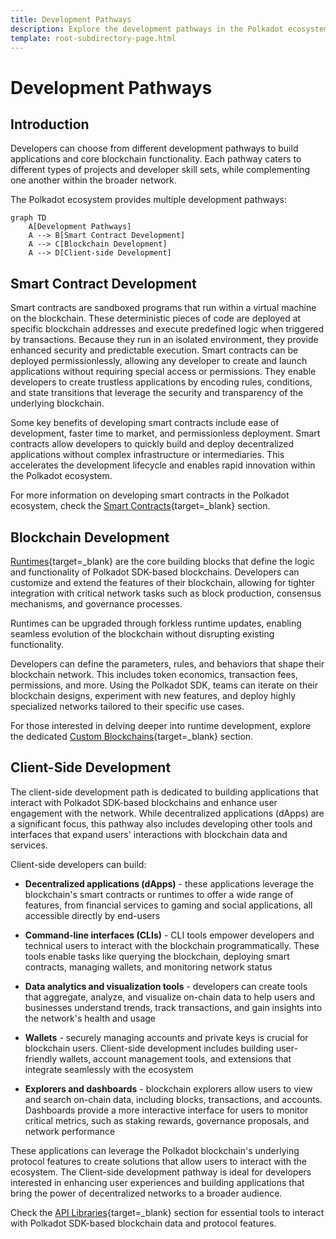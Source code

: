 ```yaml
---
title: Development Pathways
description: Explore the development pathways in the Polkadot ecosystem, from building dApps to creating core blockchain functionality and customizable runtimes.
template: root-subdirectory-page.html
---
```


# Development Pathways

## Introduction

Developers can choose from different development pathways to build applications and core blockchain functionality. Each pathway caters to different types of projects and developer skill sets, while complementing one another within the broader network.

The Polkadot ecosystem provides multiple development pathways:

```mermaid
graph TD
    A[Development Pathways]
    A --> B[Smart Contract Development]
    A --> C[Blockchain Development]
    A --> D[Client-side Development]
```

## Smart Contract Development

Smart contracts are sandboxed programs that run within a virtual machine on the blockchain. These deterministic pieces of code are deployed at specific blockchain addresses and execute predefined logic when triggered by transactions. Because they run in an isolated environment, they provide enhanced security and predictable execution. Smart contracts can be deployed permissionlessly, allowing any developer to create and launch applications without requiring special access or permissions. They enable developers to create trustless applications by encoding rules, conditions, and state transitions that leverage the security and transparency of the underlying blockchain.

Some key benefits of developing smart contracts include ease of development, faster time to market, and permissionless deployment. Smart contracts allow developers to quickly build and deploy decentralized applications without complex infrastructure or intermediaries. This accelerates the development lifecycle and enables rapid innovation within the Polkadot ecosystem.

For more information on developing smart contracts in the Polkadot ecosystem, check the [Smart Contracts](/develop/smart-contracts/overview){target=\_blank} section.

## Blockchain Development

[Runtimes](/polkadot-protocol/glossary#runtime){target=\_blank} are the core building blocks that define the logic and functionality of Polkadot SDK-based blockchains. Developers can customize and extend the features of their blockchain, allowing for tighter integration with critical network tasks such as block production, consensus mechanisms, and governance processes.

Runtimes can be upgraded through forkless runtime updates, enabling seamless evolution of the blockchain without disrupting existing functionality.

Developers can define the parameters, rules, and behaviors that shape their blockchain network. This includes token economics, transaction fees, permissions, and more. Using the Polkadot SDK, teams can iterate on their blockchain designs, experiment with new features, and deploy highly specialized networks tailored to their specific use cases.

For those interested in delving deeper into runtime development, explore the dedicated [Custom Blockchains](/develop/blockchains/custom-blockchains){target=\_blank} section.

## Client-Side Development

The client-side development path is dedicated to building applications that interact with Polkadot SDK-based blockchains and enhance user engagement with the network. While decentralized applications (dApps) are a significant focus, this pathway also includes developing other tools and interfaces that expand users' interactions with blockchain data and services.

Client-side developers can build:

- **Decentralized applications (dApps)** - these applications leverage the blockchain's smart contracts or runtimes to offer a wide range of features, from financial services to gaming and social applications, all accessible directly by end-users

- **Command-line interfaces (CLIs)** - CLI tools empower developers and technical users to interact with the blockchain programmatically. These tools enable tasks like querying the blockchain, deploying smart contracts, managing wallets, and monitoring network status

- **Data analytics and visualization tools** - developers can create tools that aggregate, analyze, and visualize on-chain data to help users and businesses understand trends, track transactions, and gain insights into the network's health and usage

- **Wallets** - securely managing accounts and private keys is crucial for blockchain users. Client-side development includes building user-friendly wallets, account management tools, and extensions that integrate seamlessly with the ecosystem

- **Explorers and dashboards** -  blockchain explorers allow users to view and search on-chain data, including blocks, transactions, and accounts. Dashboards provide a more interactive interface for users to monitor critical metrics, such as staking rewards, governance proposals, and network performance

These applications can leverage the Polkadot blockchain's underlying protocol features to create solutions that allow users to interact with the ecosystem. The Client-side development pathway is ideal for developers interested in enhancing user experiences and building applications that bring the power of decentralized networks to a broader audience.

Check the [API Libraries](/develop/toolkit/api-libraries/){target=\_blank} section for essential tools to interact with Polkadot SDK-based blockchain data and protocol features.